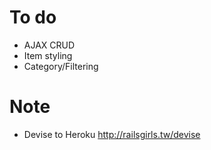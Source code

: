 # To do

* AJAX CRUD
* Item styling
* Category/Filtering


# Note
* Devise to Heroku
http://railsgirls.tw/devise



